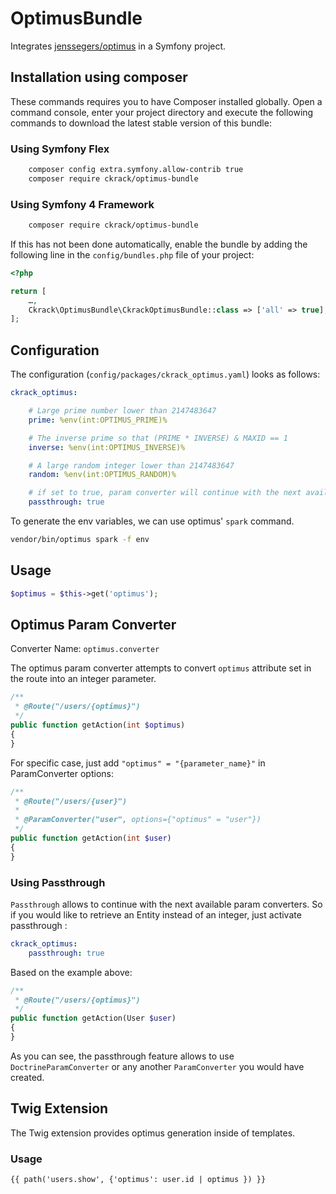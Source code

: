 # OptimusBundle

Integrates [jenssegers/optimus](https://github.com/jenssegers/optimus) in a Symfony project.

## Installation using composer

These commands requires you to have Composer installed globally.
Open a command console, enter your project directory and execute the following
commands to download the latest stable version of this bundle:

### Using Symfony Flex

```bash
    composer config extra.symfony.allow-contrib true
    composer require ckrack/optimus-bundle
```

### Using Symfony 4 Framework

```bash
    composer require ckrack/optimus-bundle
```

If this has not been done automatically, enable the bundle by adding the
following line in the `config/bundles.php` file of your project:

```php
<?php

return [
    …,
    Ckrack\OptimusBundle\CkrackOptimusBundle::class => ['all' => true],
];
```

## Configuration

The configuration (`config/packages/ckrack_optimus.yaml`) looks as follows:

```yaml
ckrack_optimus:

    # Large prime number lower than 2147483647
    prime: %env(int:OPTIMUS_PRIME)%

    # The inverse prime so that (PRIME * INVERSE) & MAXID == 1
    inverse: %env(int:OPTIMUS_INVERSE)%

    # A large random integer lower than 2147483647
    random: %env(int:OPTIMUS_RANDOM)%

    # if set to true, param converter will continue with the next available
    passthrough: true
```

To generate the env variables, we can use optimus' `spark` command.

```bash
vendor/bin/optimus spark -f env
```

## Usage

```php
$optimus = $this->get('optimus');
```

## Optimus Param Converter

Converter Name: `optimus.converter`

The optimus param converter attempts to convert `optimus` attribute set in the route into an integer parameter.

```php
/**
 * @Route("/users/{optimus}")
 */
public function getAction(int $optimus)
{
}
```

For specific case, just add `"optimus" = "{parameter_name}"` in ParamConverter
options:

```php
/**
 * @Route("/users/{user}")
 *
 * @ParamConverter("user", options={"optimus" = "user"})
 */
public function getAction(int $user)
{
}
```


### Using Passthrough

`Passthrough` allows to continue with the next available param converters.
So if you would like to retrieve an Entity instead of an integer, just activate
passthrough :

```yaml
ckrack_optimus:
    passthrough: true
```

Based on the example above:

```php
/**
 * @Route("/users/{optimus}")
 */
public function getAction(User $user)
{
}
```

As you can see, the passthrough feature allows to use `DoctrineParamConverter`
or any another `ParamConverter` you would have created.

## Twig Extension

The Twig extension provides optimus generation inside of templates.

### Usage

```twig
{{ path('users.show', {'optimus': user.id | optimus }) }}
```
